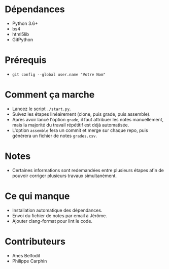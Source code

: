# Dépendances
- Python 3.6+
- bs4
- html5lib
- GitPython

# Prérequis
- `git config --global user.name "Votre Nom"`

# Comment ça marche
- Lancez le script `./start.py`.
- Suivez les étapes linéairement (clone, puis grade, puis assemble).
- Après avoir lancé l'option `grade`, il faut attribuer les notes manuellement, mais la majorité du travail 
répétitif est déjà automatisée.
- L'option `assemble` fera un commit et merge sur chaque repo, puis générera un fichier de notes `grades.csv`.

# Notes
- Certaines informations sont redemandées entre plusieurs étapes afin de pouvoir corriger plusieurs travaux simultanément.

# Ce qui manque
- Installation automatique des dépendances.
- Envoi du fichier de notes par email à Jérôme.
- Ajouter clang-format pour lint le code.

# Contributeurs
- Anes Belfodil
- Philippe Carphin